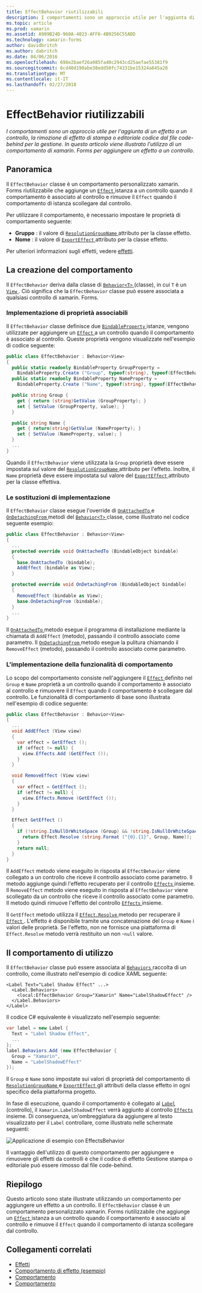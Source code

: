 ```yaml
---
title: EffectBehavior riutilizzabili
description: I comportamenti sono un approccio utile per l'aggiunta di un effetto a un controllo, la rimozione di effetto di stampa o editoriale codice dal file code-behind per la gestione. In questo articolo viene illustrato l'utilizzo di un comportamento di xamarin. Forms per aggiungere un effetto a un controllo.
ms.topic: article
ms.prod: xamarin
ms.assetid: A909B24D-960A-4023-AFF6-4B9256C55ADD
ms.technology: xamarin-forms
author: davidbritch
ms.author: dabritch
ms.date: 04/06/2016
ms.openlocfilehash: 698e2baef26a985fa40c2943cd25aefae55381f9
ms.sourcegitcommit: 6cd40d190abe38edd50fc74331be15324a845a28
ms.translationtype: MT
ms.contentlocale: it-IT
ms.lasthandoff: 02/27/2018
---
```

# <a name="reusable-effectbehavior"></a>EffectBehavior riutilizzabili

_I comportamenti sono un approccio utile per l'aggiunta di un effetto a un controllo, la rimozione di effetto di stampa o editoriale codice dal file code-behind per la gestione. In questo articolo viene illustrato l'utilizzo di un comportamento di xamarin. Forms per aggiungere un effetto a un controllo._

## <a name="overview"></a>Panoramica

Il `EffectBehavior` classe è un comportamento personalizzato xamarin. Forms riutilizzabile che aggiunge un [ `Effect` ](https://developer.xamarin.com/api/type/Xamarin.Forms.Effect/) istanza a un controllo quando il comportamento è associato al controllo e rimuove il `Effect` quando il comportamento di istanza scollegare dal controllo.

Per utilizzare il comportamento, è necessario impostare le proprietà di comportamento seguente:

- **Gruppo** : il valore di [ `ResolutionGroupName` ](https://developer.xamarin.com/api/type/Xamarin.Forms.ResolutionGroupNameAttribute/) attributo per la classe effetto.
- **Nome** : il valore di [ `ExportEffect` ](https://developer.xamarin.com/api/type/Xamarin.Forms.ExportEffectAttribute/) attributo per la classe effetto.

Per ulteriori informazioni sugli effetti, vedere [effetti](~/xamarin-forms/app-fundamentals/effects/index.md).

## <a name="creating-the-behavior"></a>La creazione del comportamento

Il `EffectBehavior` deriva dalla classe di [ `Behavior<T>` ](https://developer.xamarin.com/api/type/Xamarin.Forms.Behavior%3CT%3E/) (classe), in cui `T` è un [ `View` ](https://developer.xamarin.com/api/type/Xamarin.Forms.View/). Ciò significa che la `EffectBehavior` classe può essere associata a qualsiasi controllo di xamarin. Forms.

### <a name="implementing-bindable-properties"></a>Implementazione di proprietà associabili

Il `EffectBehavior` classe definisce due [ `BindableProperty` ](https://developer.xamarin.com/api/type/Xamarin.Forms.BindableProperty/) istanze, vengono utilizzate per aggiungere un [ `Effect` ](https://developer.xamarin.com/api/type/Xamarin.Forms.Effect/) a un controllo quando il comportamento è associato al controllo. Queste proprietà vengono visualizzate nell'esempio di codice seguente:

```csharp
public class EffectBehavior : Behavior<View>
{
  public static readonly BindableProperty GroupProperty =
    BindableProperty.Create ("Group", typeof(string), typeof(EffectBehavior), null);
  public static readonly BindableProperty NameProperty =
    BindableProperty.Create ("Name", typeof(string), typeof(EffectBehavior), null);

  public string Group {
    get { return (string)GetValue (GroupProperty); }
    set { SetValue (GroupProperty, value); }
  }

  public string Name {
    get { return(string)GetValue (NameProperty); }
    set { SetValue (NameProperty, value); }
  }
  ...
}
```

Quando il `EffectBehavior` viene utilizzata la `Group` proprietà deve essere impostata sul valore del [ `ResolutionGroupName` ](https://developer.xamarin.com/api/type/Xamarin.Forms.ResolutionGroupNameAttribute/) attributo per l'effetto. Inoltre, il `Name` proprietà deve essere impostata sul valore del [ `ExportEffect` ](https://developer.xamarin.com/api/type/Xamarin.Forms.ExportEffectAttribute/) attributo per la classe effettiva.

### <a name="implementing-the-overrides"></a>Le sostituzioni di implementazione

Il `EffectBehavior` classe esegue l'override di [ `OnAttachedTo` ](https://developer.xamarin.com/api/member/Xamarin.Forms.Behavior%3CT%3E.OnAttachedTo/p/Xamarin.Forms.BindableObject/) e [ `OnDetachingFrom` ](https://developer.xamarin.com/api/member/Xamarin.Forms.Behavior%3CT%3E.OnDetachingFrom/p/Xamarin.Forms.BindableObject/) metodi del [ `Behavior<T>` ](https://developer.xamarin.com/api/type/Xamarin.Forms.Behavior%3CT%3E/) classe, come illustrato nel codice seguente esempio:

```csharp
public class EffectBehavior : Behavior<View>
{
  ...
  protected override void OnAttachedTo (BindableObject bindable)
  {
    base.OnAttachedTo (bindable);
    AddEffect (bindable as View);
  }

  protected override void OnDetachingFrom (BindableObject bindable)
  {
    RemoveEffect (bindable as View);
    base.OnDetachingFrom (bindable);
  }
  ...
}
```

Il [ `OnAttachedTo` ](https://developer.xamarin.com/api/member/Xamarin.Forms.Behavior%3CT%3E.OnAttachedTo/p/Xamarin.Forms.BindableObject/) metodo esegue il programma di installazione mediante la chiamata di `AddEffect` (metodo), passando il controllo associato come parametro. Il [ `OnDetachingFrom` ](https://developer.xamarin.com/api/member/Xamarin.Forms.Behavior%3CT%3E.OnDetachingFrom/p/Xamarin.Forms.BindableObject/) metodo esegue la pulitura chiamando il `RemoveEffect` (metodo), passando il controllo associato come parametro.

### <a name="implementing-the-behavior-functionality"></a>L'implementazione della funzionalità di comportamento

Lo scopo del comportamento consiste nell'aggiungere il [ `Effect` ](https://developer.xamarin.com/api/type/Xamarin.Forms.Effect/) definito nel `Group` e `Name` proprietà a un controllo quando il comportamento è associato al controllo e rimuovere il `Effect` quando il comportamento è scollegare dal controllo. Le funzionalità di comportamento di base sono illustrata nell'esempio di codice seguente:

```csharp
public class EffectBehavior : Behavior<View>
{
  ...
  void AddEffect (View view)
  {
    var effect = GetEffect ();
    if (effect != null) {
      view.Effects.Add (GetEffect ());
    }
  }

  void RemoveEffect (View view)
  {
    var effect = GetEffect ();
    if (effect != null) {
      view.Effects.Remove (GetEffect ());
    }
  }

  Effect GetEffect ()
  {
    if (!string.IsNullOrWhiteSpace (Group) && !string.IsNullOrWhiteSpace (Name)) {
      return Effect.Resolve (string.Format ("{0}.{1}", Group, Name));
    }
    return null;
  }
}
```

Il `AddEffect` metodo viene eseguito in risposta al `EffectBehavior` viene collegato a un controllo che riceve il controllo associato come parametro. Il metodo aggiunge quindi l'effetto recuperato per il controllo [ `Effects` ](https://developer.xamarin.com/api/property/Xamarin.Forms.Element.Effects/) insieme. Il `RemoveEffect` metodo viene eseguito in risposta al `EffectBehavior` viene scollegato da un controllo che riceve il controllo associato come parametro. Il metodo quindi rimuove l'effetto del controllo [ `Effects` ](https://developer.xamarin.com/api/property/Xamarin.Forms.Element.Effects/) insieme.

Il `GetEffect` metodo utilizza il [ `Effect.Resolve` ](https://developer.xamarin.com/api/member/Xamarin.Forms.Effect.Resolve/p/System.String/) metodo per recuperare il [ `Effect` ](https://developer.xamarin.com/api/type/Xamarin.Forms.Effect/). L'effetto è disponibile tramite una concatenazione del `Group` e `Name` i valori delle proprietà. Se l'effetto, non ne fornisce una piattaforma di `Effect.Resolve` metodo verrà restituito un non -`null` valore.

## <a name="consuming-the-behavior"></a>Il comportamento di utilizzo

Il `EffectBehavior` classe può essere associata al [ `Behaviors` ](https://developer.xamarin.com/api/property/Xamarin.Forms.VisualElement.Behaviors/) raccolta di un controllo, come illustrato nell'esempio di codice XAML seguente:

```xaml
<Label Text="Label Shadow Effect" ...>
  <Label.Behaviors>
    <local:EffectBehavior Group="Xamarin" Name="LabelShadowEffect" />
  </Label.Behaviors>
</Label>
```

Il codice C# equivalente è visualizzato nell'esempio seguente:

```csharp
var label = new Label {
  Text = "Label Shadow Effect",
  ...
};
label.Behaviors.Add (new EffectBehavior {
  Group = "Xamarin",
  Name = "LabelShadowEffect"
});
```

Il `Group` e `Name` sono impostate sui valori di proprietà del comportamento di [ `ResolutionGroupName` ](https://developer.xamarin.com/api/type/Xamarin.Forms.ResolutionGroupNameAttribute/) e [ `ExportEffect` ](https://developer.xamarin.com/api/type/Xamarin.Forms.ExportEffectAttribute/) gli attributi della classe effetto in ogni specifico della piattaforma progetto.

In fase di esecuzione, quando il comportamento è collegato al [ `Label` ](https://developer.xamarin.com/api/type/Xamarin.Forms.Label/) (controllo), il `Xamarin.LabelShadowEffect` verrà aggiunto al controllo [ `Effects` ](https://developer.xamarin.com/api/property/Xamarin.Forms.Element.Effects/) insieme. Di conseguenza, un'ombreggiatura da aggiungere al testo visualizzato per il `Label` controllare, come illustrato nelle schermate seguenti:

![](effect-behavior-images/screenshots.png "Applicazione di esempio con EffectsBehavior")

Il vantaggio dell'utilizzo di questo comportamento per aggiungere e rimuovere gli effetti da controlli è che il codice di effetto Gestione stampa o editoriale può essere rimosso dal file code-behind.

## <a name="summary"></a>Riepilogo

Questo articolo sono state illustrate utilizzando un comportamento per aggiungere un effetto a un controllo. Il `EffectBehavior` classe è un comportamento personalizzato xamarin. Forms riutilizzabile che aggiunge un [ `Effect` ](https://developer.xamarin.com/api/type/Xamarin.Forms.Effect/) istanza a un controllo quando il comportamento è associato al controllo e rimuove il `Effect` quando il comportamento di istanza scollegare dal controllo.


## <a name="related-links"></a>Collegamenti correlati

- [Effetti](~/xamarin-forms/app-fundamentals/effects/index.md)
- [Comportamento di effetto (esempio)](https://developer.xamarin.com/samples/xamarin-forms/behaviors/effectbehavior/)
- [Comportamento](https://developer.xamarin.com/api/type/Xamarin.Forms.Behavior/)
- [Comportamento<T>](https://developer.xamarin.com/api/type/Xamarin.Forms.Behavior%3CT%3E/)
